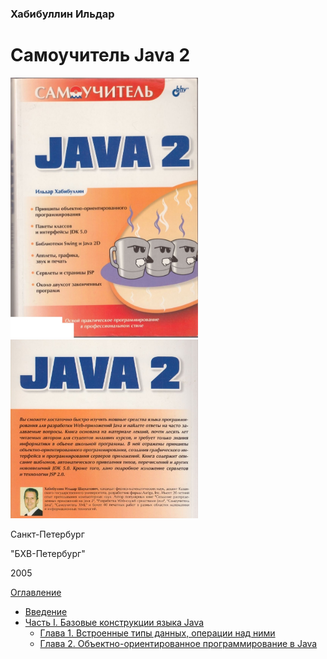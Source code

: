 ### Хабибуллин Ильдар
# Самоучитель Java 2

<img src = "cover.jpg" width = "300"> <img src = "end_cover.jpg" width = "300">

Санкт-Петербург

"БХВ-Петербург" 

2005

[Оглавление](README.md)

* [Введение](/introduction/introduction.md)
* [Часть I. Базовые конструкции языка Java](part-1/chapter-1.md)
  * [Глава 1. Встроенные типы данных, операции над ними](part-1/chapter-1.md)
  * [Глава 2. Объектно-ориентированное программирование в Java](part-1/chapter-2.md)
